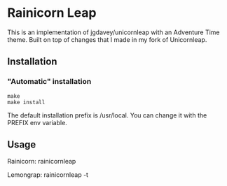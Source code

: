 Rainicorn Leap
===========

This is an implementation of jgdavey/unicornleap with an Adventure Time theme. Built on top of changes that I made in my fork of Unicornleap.

Installation
------------

### "Automatic" installation

    make
    make install

The default installation prefix is /usr/local. You can change it with
the PREFIX env variable.


Usage
-----

Rainicorn:
    rainicornleap
    
Lemongrap:
    rainicornleap -t
